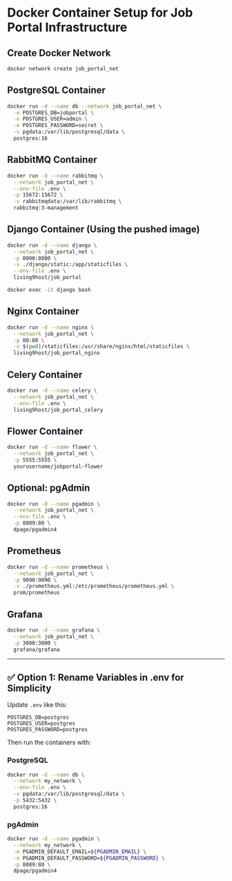 
# Docker Container Setup for Job Portal Infrastructure

## Create Docker Network
```bash
docker network create job_portal_net
```

## PostgreSQL Container
```bash
docker run -d --name db --network job_portal_net \
  -e POSTGRES_DB=jobportal \
  -e POSTGRES_USER=admin \
  -e POSTGRES_PASSWORD=secret \
  -v pgdata:/var/lib/postgresql/data \
  postgres:16
```

## RabbitMQ Container
```bash
docker run -d --name rabbitmq \
  --network job_portal_net \
  --env-file .env \
  -p 15672:15672 \
  -v rabbitmqdata:/var/lib/rabbitmq \
  rabbitmq:3-management
```

## Django Container (Using the pushed image)
```bash
docker run -d --name django \
  --network job_portal_net \
  -p 8000:8000 \
  -v ./django/static:/app/staticfiles \
  --env-file .env \
  living9host/job_portal

docker exec -it django bash
```

## Nginx Container
```bash
docker run -d --name nginx \
  --network job_portal_net \
  -p 80:80 \
  -v $(pwd)/staticfiles:/usr/share/nginx/html/staticfiles \
  living9host/job_portal_nginx
```

## Celery Container
```bash
docker run -d --name celery \
  --network job_portal_net \
  --env-file .env \
  living9host/job_portal_celery
```

## Flower Container
```bash
docker run -d --name flower \
  --network job_portal_net \
  -p 5555:5555 \
  yourusername/jobportal-flower
```

## Optional: pgAdmin
```bash
docker run -d --name pgadmin \
  --network job_portal_net \
  --env-file .env \
  -p 8089:80 \
  dpage/pgadmin4
```

## Prometheus
```bash
docker run -d --name prometheus \
  --network job_portal_net \
  -p 9090:9090 \
  -v ./prometheus.yml:/etc/prometheus/prometheus.yml \
  prom/prometheus
```

## Grafana
```bash
docker run -d --name grafana \
  --network job_portal_net \
  -p 3000:3000 \
  grafana/grafana
```

---

## ✅ Option 1: Rename Variables in .env for Simplicity

Update `.env` like this:

```env
POSTGRES_DB=postgres
POSTGRES_USER=postgres
POSTGRES_PASSWORD=postgres
```

Then run the containers with:

### PostgreSQL
```bash
docker run -d --name db \
  --network my_network \
  --env-file .env \
  -v pgdata:/var/lib/postgresql/data \
  -p 5432:5432 \
  postgres:16
```

### pgAdmin
```bash
docker run -d --name pgadmin \
  --network my_network \
  -e PGADMIN_DEFAULT_EMAIL=${PGADMIN_EMAIL} \
  -e PGADMIN_DEFAULT_PASSWORD=${PGADMIN_PASSWORD} \
  -p 8089:80 \
  dpage/pgadmin4
```
